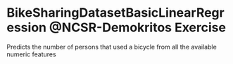 # BikeSharingDatasetBasicLinearRegression @NCSR-Demokritos Exercise
Predicts the number of persons that used a bicycle from all the available numeric features
